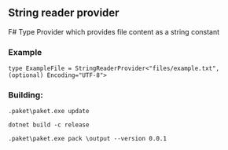 ## String reader provider

F# Type Provider which provides file content as a string constant

### Example

```
type ExampleFile = StringReaderProvider<"files/example.txt", (optional) Encoding="UTF-8">
```

### Building:

    .paket\paket.exe update

    dotnet build -c release

    .paket\paket.exe pack \output --version 0.0.1